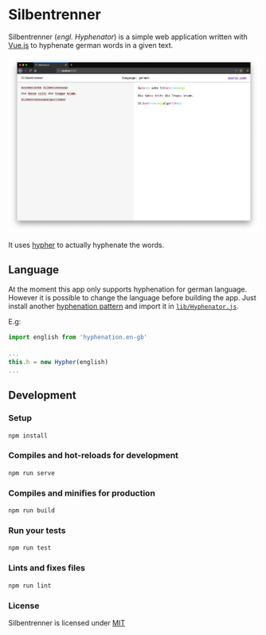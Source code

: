 # Silbentrenner
Silbentrenner (*engl. Hyphenator*) is a simple web application written with [Vue.js](http://vuejs.org/) to hyphenate german words in a given text.

![Screenshot](./screenshot.png)

It uses [hypher](https://github.com/bramstein/hypher/) to actually hyphenate the words.

## Language
At the moment this app only supports hyphenation for german language.
However it is possible to change the language before building the app.
Just install another [hyphenation pattern](https://github.com/bramstein/hyphenation-patterns) and import it in [`lib/Hyphenator.js`](./src/lib/Hyphenator.js).

E.g:
```javascript
import english from 'hyphenation.en-gb'

...
this.h = new Hypher(english)
...
```

## Development
### Setup
```
npm install
```

### Compiles and hot-reloads for development
```
npm run serve
```

### Compiles and minifies for production
```
npm run build
```

### Run your tests
```
npm run test
```

### Lints and fixes files
```
npm run lint
```

### License
Silbentrenner is licensed under [MIT](./LICENSE)
